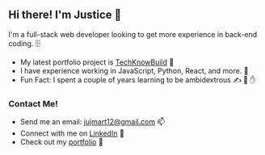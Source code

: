 ## Hi there! I'm Justice 👋

I'm a full-stack web developer looking to get more experience in back-end coding. 🗄️

- My latest portfolio project is [TechKnowBuild](https://techknowbuild.herokuapp.com) 🔭
- I have experience working in JavaScript, Python, React, and more. 🧠
- Fun Fact: I spent a couple of years learning to be ambidextrous ✍️ 🤚 ✋

### Contact Me!
- Send me an email: jujmart12@gmail.com 📫
- Connect with me on [LinkedIn](https://www.linkedin.com/in/justice-martin-34043340) 💼
- Check out my [portfolio](https://jujmart.github.io) 📂

<!--
**jujmart/jujmart** is a ✨ _special_ ✨ repository because its `README.md` (this file) appears on your GitHub profile.

Here are some ideas to get you started:

- 🔭 I’m currently working on ...
- 🌱 I’m currently learning ...
- 👯 I’m looking to collaborate on ...
- 🤔 I’m looking for help with ...
- 💬 Ask me about ...
- 📫 How to reach me: ...
- 😄 Pronouns: ...
- ⚡ Fun fact: ...
-->
